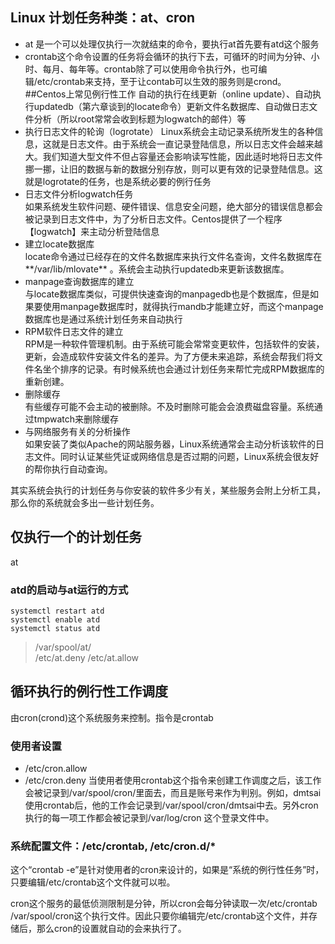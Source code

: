 ## Linux 计划任务种类：at、cron
- at 是一个可以处理仅执行一次就结束的命令，要执行at首先要有atd这个服务
- crontab这个命令设置的任务将会循环的执行下去，可循环的时间为分钟、小时、每月、每年等。crontab除了可以使用命令执行外，也可编辑/etc/crontab来支持，至于让contab可以生效的服务则是crond。
##Centos上常见例行性工作
自动的执行在线更新（online update）、自动执行updatedb（第六章谈到的locate命令）更新文件名数据库、自动做日志文件分析（所以root常常会收到标题为logwatch的邮件）等  
- 执行日志文件的轮询（logrotate）
Linux系统会主动记录系统所发生的各种信息，这就是日志文件。由于系统会一直记录登陆信息，所以日志文件会越来越大。我们知道大型文件不但占容量还会影响读写性能，因此适时地将日志文件挪一挪，让旧的数据与新的数据分别存放，则可以更有效的记录登陆信息。这就是logrotate的任务，也是系统必要的例行任务  
- 日志文件分析logwatch任务  
如果系统发生软件问题、硬件错误、信息安全问题，绝大部分的错误信息都会被记录到日志文件中，为了分析日志文件。Centos提供了一个程序【logwatch】来主动分析登陆信息
- 建立locate数据库   
locate命令通过已经存在的文件名数据库来执行文件名查询，文件名数据库在**/var/lib/mlovate** 。系统会主动执行updatedb来更新该数据库。
- manpage查询数据库的建立  
与locate数据库类似，可提供快速查询的manpagedb也是个数据库，但是如果要使用manpage数据库时，就得执行mandb才能建立好，而这个manpage数据库也是通过系统计划任务来自动执行  
- RPM软件日志文件的建立  
RPM是一种软件管理机制。由于系统可能会常常变更软件，包括软件的安装，更新，会造成软件安装文件名的差异。为了方便未来追踪，系统会帮我们将文件名坐个排序的记录。有时候系统也会通过计划任务来帮忙完成RPM数据库的重新创建。
- 删除缓存  
有些缓存可能不会主动的被删除。不及时删除可能会会浪费磁盘容量。系统通过tmpwatch来删除缓存
- 与网络服务有关的分析操作  
如果安装了类似Apache的网站服务器，Linux系统通常会主动分析该软件的日志文件。同时认证某些凭证或网络信息是否过期的问题，Linux系统会很友好的帮你执行自动查询。

其实系统会执行的计划任务与你安装的软件多少有关，某些服务会附上分析工具，那么你的系统就会多出一些计划任务。

## 仅执行一个的计划任务
at
### atd的启动与at运行的方式
```
systemctl restart atd
systemctl enable atd
systemctl status atd
```
> /var/spool/at/  
> /etc/at.deny /etc/at.allow

## 循环执行的例行性工作调度
由cron(crond)这个系统服务来控制。指令是crontab  
### 使用者设置
- /etc/cron.allow
- /etc/cron.deny
当使用者使用crontab这个指令来创建工作调度之后，该工作会被记录到/var/spool/cron/里面去，而且是账号来作为判别。例如，dmtsai使用crontab后，他的工作会记录到/var/spool/cron/dmtsai中去。另外cron执行的每一项工作都会被记录到/var/log/cron 这个登录文件中。
### 系统配置文件：/etc/crontab, /etc/cron.d/*
这个“crontab -e”是针对使用者的cron来设计的，如果是“系统的例行性任务”时，只要编辑/etc/crontab这个文件就可以啦。  

cron这个服务的最低侦测限制是分钟，所以cron会每分钟读取一次/etc/crontab /var/spool/cron这个执行文件。因此只要你编辑完/etc/crontab这个文件，并存储后，那么cron的设置就自动的会来执行了。


